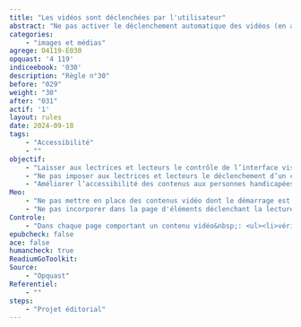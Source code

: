 ```yaml
---
title: "Les vidéos sont déclenchées par l'utilisateur"
abstract: "Ne pas activer le déclenchement automatique des vidéos (en autoplay), qui risque d’être gênant pour l'expérience de lecture mais peut aussi comporter des risques pour les lectrices et lecteurs sensibles"
categories: 
    - "images et médias"
agrege: O4119-E030
opquast: '4 119'
indiceebook: '030'
description: "Règle n°30"
before: "029"
weight: "30"
after: "031"
actif: '1'
layout: rules
date: 2024-09-18
tags: 
    - "Accessibilité"
    - ""
objectif: 
    - "Laisser aux lectrices et lecteurs le contrôle de l’interface visuelle lors de la consultation du site."
    - "Ne pas imposer aux lectrices et lecteurs le déclenchement d’un contenu animé."
    - "Améliorer l’accessibilité des contenus aux personnes handicapées"
Meo: 
    - "Ne pas mettre en place des contenus vidéo dont le démarrage est automatique et sans action explicite de l'utilisateur en ce sens."
    - "Ne pas incorporer dans la page d'éléments déclenchant la lecture d'une vidéo non contrôlable, par exemple avec l'élément html vidéo doté de l'attribut autoplay, ou sans l'attribut controls."
Controle: 
    - "Dans chaque page comportant un contenu vidéo&nbsp;: <ul><li>vérifier l'absence de contenus vidéo activés automatiquement au chargement de la page ;</li><li>vérifier l'absence de contenus vidéos activés de manière imprévisible, consécutive à une action de l'utilisateur.</li></ul>"
epubcheck: false
ace: false
humancheck: true
ReadiumGoToolkit: 
Source: 
    - "Opquast"
Referentiel: 
    - ""
steps: 
    - "Projet éditorial"
---
```

